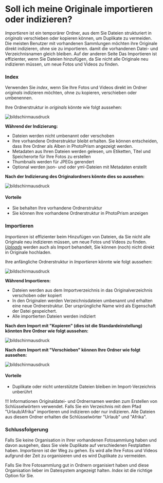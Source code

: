 # Soll ich meine Originale importieren oder indizieren?


*Importieren* ist ein temporärer Ordner, aus dem Sie Dateien strukturiert in *originals* verschieben oder kopieren können, um Duplikate zu vermeiden. 
Die meisten Benutzer mit vorhandenen Sammlungen möchten ihre Originale direkt indizieren, ohne sie zu importieren. 
damit die vorhandenen Datei- und Verzeichnisnamen gleich bleiben. Auf der anderen Seite 
Das Importieren ist effizienter, wenn Sie Dateien hinzufügen, da Sie nicht alle Originale neu indizieren müssen, um neue Fotos und Videos zu finden.


### Index ###

Verwenden Sie *index*, wenn Sie Ihre Fotos und Videos direkt im Ordner *originals* indizieren möchten, ohne zu kopieren,
verschieben oder umbenennen.

Ihre Ordnerstruktur in *originals* könnte wie folgt aussehen:

   ![bildschirmausdruck](img/before-index.png)
     
**Während der Indizierung:**

* Dateien werden nicht umbenannt oder verschoben
* Ihre vorhandene Ordnerstruktur bleibt erhalten. Sie können entscheiden, dass Ihre Ordner als Alben in PhotoPrism angezeigt werden.
* Metadaten aus Ihren Dateien werden gelesen, um Etiketten, Titel und Speicherorte für Ihre Fotos zu erstellen
* Thumbnails werden für JPEGs gerendert
* Optional werden json- und oder yml-Dateien mit Metadaten erstellt

**Nach der Indizierung des Originalordners könnte dies so aussehen:**

  ![bildschirmausdruck](img/after-index.png)

    

#### Vorteile ####

* Sie behalten Ihre vorhandene Ordnerstruktur
* Sie können Ihre vorhandene Ordnerstruktur in PhotoPrism anzeigen

### Importieren ###

*Importieren* ist effizienter beim Hinzufügen von Dateien, da Sie nicht alle Originale neu indizieren müssen, um neue Fotos und Videos zu finden.
[*Uploads*](upload.md) werden auch als Import behandelt, Sie können (noch) nicht direkt in Originale hochladen.

Ihre anfängliche Ordnerstruktur in *Importieren* könnte wie folgt aussehen:

   ![bildschirmausdruck](img/before-import.png)
   
**Während Importieren:**
 
* Dateien werden aus dem Importverzeichnis in das Originalverzeichnis verschoben oder kopiert
* In den Originalen werden Verzeichnisdateien umbenannt und erhalten eine neue Ordnerstruktur. Der ursprüngliche Name wird als Eigenschaft der Datei gespeichert.
* Alle importierten Dateien werden indiziert

**Nach dem Import mit "Kopieren" (dies ist die Standardeinstellung) könnten Ihre Ordner wie folgt aussehen:**

   ![bildschirmausdruck](img/copy-import.png)

**Nach dem Import mit "Verschieben" können Ihre Ordner wie folgt aussehen:**

   ![bildschirmausdruck](img/move-import.png)

#### Vorteile ####
* Duplikate oder nicht unterstützte Dateien bleiben im Import-Verzeichnis unberührt


!!! Informationen
    Originaldatei- und Ordnernamen werden zum Erstellen von Schlüsselwörtern verwendet. 
    Falls Sie ein Verzeichnis mit dem Pfad "Urlaub/Afrika" importieren und indizieren oder nur indizieren. Alle Dateien aus diesem Ordner erhalten die Schlüsselwörter "Urlaub" und "Afrika".


### Schlussfolgerung ###
Falls Sie keine Organisation in Ihrer vorhandenen Fotosammlung haben und davon ausgehen, dass Sie viele Duplikate auf verschiedenen Festplatten haben.
*Importieren* ist der Weg zu gehen. Es wird alle Ihre Fotos und Videos aufgrund der Zeit zu organisieren und es wird Duplikate zu vermeiden.

Falls Sie Ihre Fotosammlung gut in Ordnern organisiert haben und diese Organisation lieber im Dateisystem angezeigt halten. *Index* ist die richtige Option für Sie.
